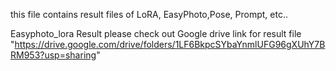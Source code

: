 this file contains result files of LoRA, EasyPhoto,Pose, Prompt, etc..

Easyphoto_lora Result 
please check out Google drive link for result file
"https://drive.google.com/drive/folders/1LF6BkpcSYbaYnmlUFG96gXUhY7BRM953?usp=sharing"